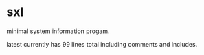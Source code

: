 # sxl
minimal system information progam.

latest currently has 99 lines total including comments and includes.
